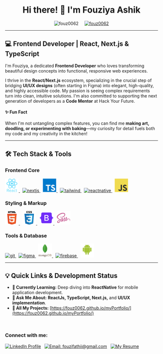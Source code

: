 <h1 align="center">Hi there! 👋 I'm Fouziya Ashik</h1>

<p align="center">
    <img src="https://komarev.com/ghpvc/?username=fouz0062&label=Profile%20views&color=0e75b6&style=flat" alt="fouz0062" />
    &nbsp; &nbsp;
    <a href="https://github.com/ryo-ma/github-profile-trophy"><img src="https://github-profile-trophy.vercel.app/?username=fouz0062&layout=compact" alt="fouz0062" /></a>
</p>

---

## 💻 Frontend Developer | React, Next.js & TypeScript

I'm Fouziya, a dedicated **Frontend Developer** who loves transforming beautiful design concepts into functional, responsive web experiences.

I thrive in the **React/Next.js** ecosystem, specializing in the crucial step of bridging **UI/UX designs** (often starting in Figma) into elegant, high-quality, and highly accessible code. My passion is seeing complex requirements turn into clean, intuitive solutions. I'm also committed to supporting the next generation of developers as a **Code Mentor** at Hack Your Future.

#### ✨ Fun Fact

When I'm not untangling complex features, you can find me **making art, doodling, or experimenting with baking**—my curiosity for detail fuels both my code and my creativity in the kitchen!

---

## 🛠️ Tech Stack & Tools

### Frontend Core
<p align="left">
    <a href="https://reactjs.org/" target="_blank" rel="noreferrer"> <img src="https://raw.githubusercontent.com/devicons/devicon/master/icons/react/react-original-wordmark.svg" alt="react" width="45" height="45"/> </a> &nbsp;
    <a href="https://nextjs.org/" target="_blank" rel="noreferrer"> <img src="https://cdn.worldvectorlogo.com/logos/nextjs-2.svg" alt="nextjs" width="45" height="45"/> </a> &nbsp;
    <a href="https://www.typescriptlang.org/" target="_blank" rel="noreferrer"> <img src="https://raw.githubusercontent.com/devicons/devicon/master/icons/typescript/typescript-original.svg" alt="typescript" width="45" height="45"/> </a> &nbsp;
    <a href="https://tailwindcss.com/" target="_blank" rel="noreferrer"> <img src="https://www.vectorlogo.zone/logos/tailwindcss/tailwindcss-icon.svg" alt="tailwind" width="45" height="45"/> </a> &nbsp;
    <a href="https://reactnative.dev/" target="_blank" rel="noreferrer"> <img src="https://reactnative.dev/img/header_logo.svg" alt="reactnative" width="45" height="45"/> </a> &nbsp;
    <a href="https://developer.mozilla.org/en-US/docs/Web/JavaScript" target="_blank" rel="noreferrer"> <img src="https://raw.githubusercontent.com/devicons/devicon/master/icons/javascript/javascript-original.svg" alt="javascript" width="45" height="45"/> </a>
</p>

### Styling & Markup
<p align="left">
    <a href="https://www.w3.org/html/" target="_blank" rel="noreferrer"> <img src="https://raw.githubusercontent.com/devicons/devicon/master/icons/html5/html5-original-wordmark.svg" alt="html5" width="45" height="45"/> </a> &nbsp;
    <a href="https://www.w3schools.com/css/" target="_blank" rel="noreferrer"> <img src="https://raw.githubusercontent.com/devicons/devicon/master/icons/css3/css3-original-wordmark.svg" alt="css3" width="45" height="45"/> </a> &nbsp;
    <a href="https://getbootstrap.com" target="_blank" rel="noreferrer"> <img src="https://raw.githubusercontent.com/devicons/devicon/master/icons/bootstrap/bootstrap-plain.svg" alt="bootstrap" width="45" height="45"/> </a> &nbsp;
    <a href="https://sass-lang.com" target="_blank" rel="noreferrer"> <img src="https://raw.githubusercontent.com/devicons/devicon/master/icons/sass/sass-original.svg" alt="sass" width="45" height="45"/> </a>
</p>

### Tools & Database
<p align="left">
    <a href="https://git-scm.com/" target="_blank" rel="noreferrer"> <img src="https://www.vectorlogo.zone/logos/git-scm/git-scm-icon.svg" alt="git" width="45" height="45"/> </a> &nbsp;
    <a href="https://www.figma.com/" target="_blank" rel="noreferrer"> <img src="https://www.vectorlogo.zone/logos/figma/figma-icon.svg" alt="figma" width="45" height="45"/> </a> &nbsp;
    <a href="https://www.mongodb.com/" target="_blank" rel="noreferrer"> <img src="https://raw.githubusercontent.com/devicons/devicon/master/icons/mongodb/mongodb-original-wordmark.svg" alt="mongodb" width="45" height="45"/> </a> &nbsp;
    <a href="https://firebase.google.com/" target="_blank" rel="noreferrer"> <img src="https://www.vectorlogo.zone/logos/firebase/firebase-icon.svg" alt="firebase" width="45" height="45"/> </a> &nbsp;
    <a href="https://developer.android.com" target="_blank" rel="noreferrer"> <img src="https://raw.githubusercontent.com/devicons/devicon/master/icons/android/android-original-wordmark.svg" alt="android" width="45" height="45"/> </a>
</p>

---

## 💡 Quick Links & Development Status

- **🌱 Currently Learning:** Deep diving into **ReactNative** for mobile application development.
- **💬 Ask Me About:** **ReactJs, TypeScript, Next.js,** and **UI/UX implementation**.
- **🔗 All My Projects:** [https://fouz0062.github.io/myPortfolio/](https://fouz0062.github.io/myPortfolio/)

<br>

<h3 align="left">Connect with me:</h3>
<p align="left">
<a href="https://www.linkedin.com/in/fouziya-mohamed-ashik-b70b26a3/" target="_blank"><img align="center" src="https://raw.githubusercontent.com/rahuldkjain/github-profile-readme-generator/master/src/images/icons/Social/linked-in-alt.svg" alt="LinkedIn Profile" height="30" width="40" /></a> &nbsp;
<a href="mailto:fouzifathii@gmail.com" target="_blank"><img align="center" src="https://img.shields.io/badge/Gmail-D14836?style=for-the-badge&logo=gmail&logoColor=white" alt="Email: fouzifathii@gmail.com" height="30" /></a> &nbsp;
<a href="https://drive.google.com/file/d/156Yi3cFNQiY_6wXqx68mJYj2Zp_I0Vor/view?usp=sharing" target="_blank"><img align="center" src="https://img.shields.io/badge/Resume-0077B5?style=for-the-badge&logo=google-drive&logoColor=white" alt="My Resume" height="30" /></a>
</p>
